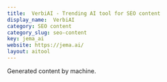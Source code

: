 ```yaml
---
title:  VerbiAI - Trending AI tool for SEO content
display_name:  VerbiAI
category: SEO content
category_slug: seo-content
key: jema_ai
website: https://jema.ai/
layout: aitool
---
```


Generated content by machine.
